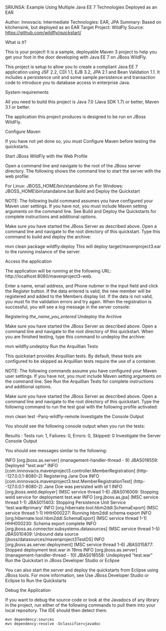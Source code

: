 SRIUNSA: Example Using Multiple Java EE 7 Technologies Deployed as an EAR

Author: Innovacis: Intermediate Technologies: EAR, JPA Summary: Based on kitchensink, but deployed as an EAR Target Project: WildFly Source: https://github.com/wildfly/quickstart/

What is it?

This is your project! It is a sample, deployable Maven 3 project to help you get your foot in the door developing with Java EE 7 on JBoss WildFly.

This project is setup to allow you to create a compliant Java EE 7 application using JSF 2.2, CDI 1.1, EJB 3.2, JPA 2.1 and Bean Validation 1.1. It includes a persistence unit and some sample persistence and transaction code to introduce you to database access in enterprise Java.

System requirements

All you need to build this project is Java 7.0 (Java SDK 1.7) or better, Maven 3.1 or better.

The application this project produces is designed to be run on JBoss WildFly.

Configure Maven

If you have not yet done so, you must Configure Maven before testing the quickstarts.

Start JBoss WildFly with the Web Profile

Open a command line and navigate to the root of the JBoss server directory.
The following shows the command line to start the server with the web profile:

For Linux:   JBOSS_HOME/bin/standalone.sh
For Windows: JBOSS_HOME\bin\standalone.bat
Build and Deploy the Quickstart

NOTE: The following build command assumes you have configured your Maven user settings. If you have not, you must include Maven setting arguments on the command line. See Build and Deploy the Quickstarts for complete instructions and additional options.

Make sure you have started the JBoss Server as described above.
Open a command line and navigate to the root directory of this quickstart.
Type this command to build and deploy the archive:

mvn clean package wildfly:deploy
This will deploy target/mavenproject3.ear to the running instance of the server.

Access the application

The application will be running at the following URL: http://localhost:8080/mavenproject3-web.

Enter a name, email address, and Phone nubmer in the input field and click the Register button.
If the data entered is valid, the new member will be registered and added to the Members display list.
If the data is not valid, you must fix the validation errors and try again.
When the registration is successful, you will see a log message in the server console:

Registering _the_name_you_entered_
Undeploy the Archive

Make sure you have started the JBoss Server as described above.
Open a command line and navigate to the root directory of this quickstart.
When you are finished testing, type this command to undeploy the archive:

mvn wildfly:undeploy
Run the Arquillian Tests

This quickstart provides Arquillian tests. By default, these tests are configured to be skipped as Arquillian tests require the use of a container.

NOTE: The following commands assume you have configured your Maven user settings. If you have not, you must include Maven setting arguments on the command line. See Run the Arquillian Tests for complete instructions and additional options.

Make sure you have started the JBoss Server as described above.
Open a command line and navigate to the root directory of this quickstart.
Type the following command to run the test goal with the following profile activated:

mvn clean test -Parq-wildfly-remote
Investigate the Console Output

You should see the following console output when you run the tests:

Results :
Tests run: 1, Failures: 0, Errors: 0, Skipped: 0
Investigate the Server Console Output

You should see messages similar to the following:

INFO  [org.jboss.as.server] (management-handler-thread - 9) JBAS018559: Deployed "test.war"
INFO  [com.innnovacis.mavenproject3.controller.MemberRegistration] (http--127.0.0.1-8080-2) Registering Jane Doe
INFO  [com.innnovacis.mavenproject3.test.MemberRegistrationTest] (http--127.0.0.1-8080-2) Jane Doe was persisted with id 1
INFO  [org.jboss.weld.deployer] (MSC service thread 1-6) JBAS016009: Stopping weld service for deployment test.war
INFO  [org.jboss.as.jpa] (MSC service thread 1-1) JBAS011403: Stopping Persistence Unit Service 'test.war#primary'
INFO  [org.hibernate.tool.hbm2ddl.SchemaExport] (MSC service thread 1-1) HHH000227: Running hbm2ddl schema export
INFO  [org.hibernate.tool.hbm2ddl.SchemaExport] (MSC service thread 1-1) HHH000230: Schema export complete
INFO  [org.jboss.as.connector.subsystems.datasources] (MSC service thread 1-5) JBAS010409: Unbound data source [jboss/datasources/mavenproject3TestDS]
INFO  [org.jboss.as.server.deployment] (MSC service thread 1-6) JBAS015877: Stopped deployment test.war in 19ms
INFO  [org.jboss.as.server] (management-handler-thread - 10) JBAS018558: Undeployed "test.war"
Run the Quickstart in JBoss Developer Studio or Eclipse

You can also start the server and deploy the quickstarts from Eclipse using JBoss tools. For more information, see Use JBoss Developer Studio or Eclipse to Run the Quickstarts

Debug the Application

If you want to debug the source code or look at the Javadocs of any library in the project, run either of the following commands to pull them into your local repository. The IDE should then detect them.

    mvn dependency:sources
    mvn dependency:resolve -Dclassifier=javadoc
